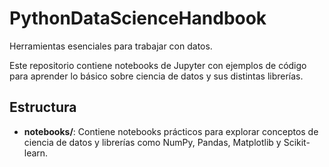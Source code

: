 # PythonDataScienceHandbook

Herramientas esenciales para trabajar con datos.

Este repositorio contiene notebooks de Jupyter con ejemplos de código para aprender lo básico sobre ciencia de datos y sus distintas librerías.

## Estructura
- **notebooks/**: Contiene notebooks prácticos para explorar conceptos de ciencia de datos y librerías como NumPy, Pandas, Matplotlib y Scikit-learn.
